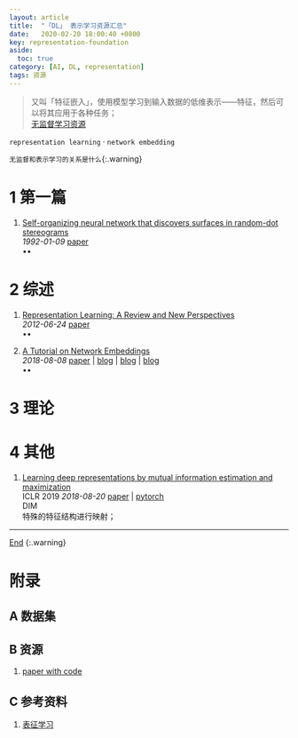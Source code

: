 ```yaml
---
layout: article
title:  "「DL」 表示学习资源汇总"
date:   2020-02-20 18:00:40 +0800
key: representation-foundation
aside:
  toc: true
category: [AI, DL, representation]
tags: 资源
---
```

<span id='head'></span>
>又叫「特征嵌入」，使用模型学习到输入数据的低维表示——特征，然后可以将其应用于各种任务；       
[无监督学习资源](/ai/dl/unsupervised/2019/05/23/foundation.html)    

`representation learning` · `network embedding`   

<!--more-->
`无监督和表示学习的关系是什么`{:.warning}    

# 1 第一篇
1. [Self-organizing neural network that discovers surfaces in random-dot stereograms](http://www.cs.toronto.edu/~fritz/absps/naturebecker.pdf)     
*1992-01-09* [paper](http://www.cs.toronto.edu/~fritz/absps/naturebecker.pdf)     
$\bullet \bullet$   

# 2 综述
1. [Representation Learning: A Review and New Perspectives](http://cn.arxiv.org/abs/1206.5538)     
*2012-06-24* [paper](https://arxiv.org/abs/1206.5538)    
$\bullet \bullet$   

1. [A Tutorial on Network Embeddings](http://cn.arxiv.org/abs/1808.02590)    
*2018-08-08* [paper](https://arxiv.org/abs/1808.02590) | [blog](https://www.paperweekly.site/papers/notes/485) | [blog](https://blog.csdn.net/ahilll/article/details/82896074) | [blog](https://www.jiqizhixin.com/articles/2018-08-14-10)    
$\bullet \bullet$   

# 3 理论

# 4 其他
1. [Learning deep representations by mutual information estimation and maximization](http://cn.arxiv.org/abs/1808.06670)    
ICLR 2019 *2018-08-20* [paper](https://arxiv.org/abs/1808.06670) | [pytorch](https://github.com/rdevon/DIM)     
DIM    
特殊的特征结构进行映射；   

-------------------  
[End](#head)
{:.warning}  

# 附录
## A 数据集

## B 资源
1. [paper with code](https://paperswithcode.com/task/representation-learning)    

## C 参考资料
1. [表征学习](https://www.zhihu.com/question/37162929)   
